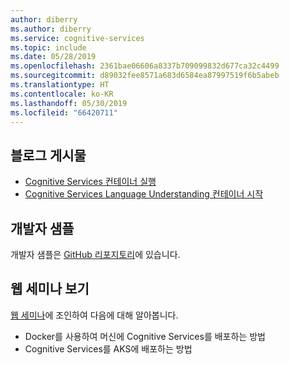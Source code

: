 ```yaml
---
author: diberry
ms.author: diberry
ms.service: cognitive-services
ms.topic: include
ms.date: 05/28/2019
ms.openlocfilehash: 2361bae06606a8337b709099832d677ca32c4499
ms.sourcegitcommit: d89032fee8571a683d6584ea87997519f6b5abeb
ms.translationtype: HT
ms.contentlocale: ko-KR
ms.lasthandoff: 05/30/2019
ms.locfileid: "66420711"
---
```

## <a name="blog-posts"></a>블로그 게시물

* [Cognitive Services 컨테이너 실행](https://azure.microsoft.com/blog/running-cognitive-service-containers/)
* [Cognitive Services Language Understanding 컨테이너 시작](https://azure.microsoft.com/blog/getting-started-with-cognitive-services-language-understanding-container/)

## <a name="developer-samples"></a>개발자 샘플

개발자 샘플은 [GitHub 리포지토리](https://github.com/Azure-Samples/cognitive-services-containers-samples)에 있습니다.

## <a name="view-webinar"></a>웹 세미나 보기 

[웹 세미나](https://info.microsoft.com/AP-AZUREPLAT-WBNR-FY19-03Mar-20-Seamlesslyintegrateapplicationsdataandprocesses-MCW0012283_02OnDemandRegistration-ForminBody.html)에 조인하여 다음에 대해 알아봅니다.

* Docker를 사용하여 머신에 Cognitive Services를 배포하는 방법
* Cognitive Services를 AKS에 배포하는 방법